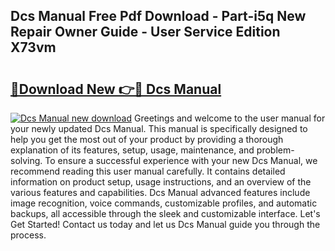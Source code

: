 ## Dcs Manual Free Pdf Download - Part-i5q New Repair Owner Guide - User Service Edition X73vm

# <h2><a href="http://bc36453.oget.top/?id=Dcs+Manual">🔗Download New 👉🔴 Dcs Manual</a></h2>

[![Dcs Manual new download](https://i.imgur.com/5g1atiW.png)](http://bc36453.oget.top/?id=Dcs+Manual)
Greetings and welcome to the user manual for your newly updated Dcs Manual. This manual is specifically designed to help you get the most out of your product by providing a thorough explanation of its features, setup, usage, maintenance, and problem-solving. To ensure a successful experience with your new Dcs Manual, we recommend reading this user manual carefully. It contains detailed information on product setup, usage instructions, and an overview of the various features and capabilities. Dcs Manual advanced features include image recognition, voice commands, customizable profiles, and automatic backups, all accessible through the sleek and customizable interface. Let's Get Started! Contact us today and let us Dcs Manual guide you through the process.
